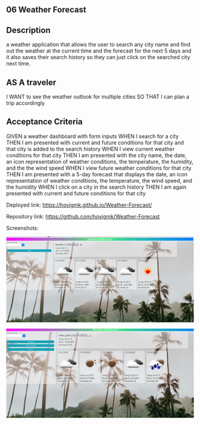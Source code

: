 ## 06 Weather Forecast

## Description

a weather application that allows the user to search any city name and find out the weather at the current time and the forecast for the next 5 days and it also saves their search history so they can just click on the searched city next time.

## AS A traveler

I WANT to see the weather outlook for multiple cities
SO THAT I can plan a trip accordingly

## Acceptance Criteria

GIVEN a weather dashboard with form inputs
WHEN I search for a city
THEN I am presented with current and future conditions for that city and that city is added to the search history
WHEN I view current weather conditions for that city
THEN I am presented with the city name, the date, an icon representation of weather conditions, the temperature, the humidity, and the the wind speed
WHEN I view future weather conditions for that city
THEN I am presented with a 5-day forecast that displays the date, an icon representation of weather conditions, the temperature, the wind speed, and the humidity
WHEN I click on a city in the search history
THEN I am again presented with current and future conditions for that city

Deployed link: https://hovigmk.github.io/Weather-Forecast/

Repository link: https://github.com/hovigmk/Weather-Forecast

Screenshots:

![screenshot of usage](./assets/images/SS1.jpg)

![screenshot of usage](./assets/images/SS2.jpg)
